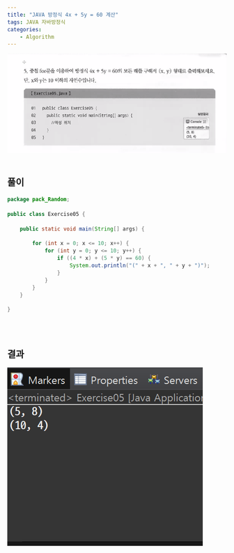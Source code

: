 ```yaml
---
title: "JAVA 방정식 4x + 5y = 60 계산"
tags: JAVA 자바방정식 
categories: 
    - Algorithm
---
```



![quiz](/assets/images/cap2.PNG)
<br>
<br>

## 풀이
```java
package pack_Random;

public class Exercise05 {

	public static void main(String[] args) {
		
		for (int x = 0; x <= 10; x++) {
			for (int y = 0; y <= 10; y++) {
				if ((4 * x) + (5 * y) == 60) {
					System.out.println("(" + x + ", " + y + ")");
				}
			}
		}
	}

}
```
<br>
<br>

## 결과
![quiz](/assets/images/cap2res.PNG)